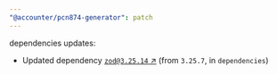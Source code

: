 ```yaml
---
"@accounter/pcn874-generator": patch
---
```

dependencies updates:
  - Updated dependency [`zod@3.25.14` ↗︎](https://www.npmjs.com/package/zod/v/3.25.14) (from `3.25.7`, in `dependencies`)
